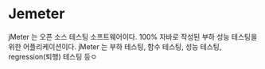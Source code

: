 # Jemeter

jMeter 는 오픈 소스 테스팅 소프트웨어이다. 100% 자바로 작성된 부하 성능 테스팅을 위한 어플리케이션이다. jMeter 는 부하 테스팅, 함수 테스팅, 성능 테스팅, regression(퇴행) 테스팅 등ㅇ
<!--stackedit_data:
eyJoaXN0b3J5IjpbLTE4MjExNjg4NTgsOTAzNDM0NzkxLDI2ND
g5NTg1LDcyNTE0NTEzOSwtNzQ0NDk0OTg2XX0=
-->